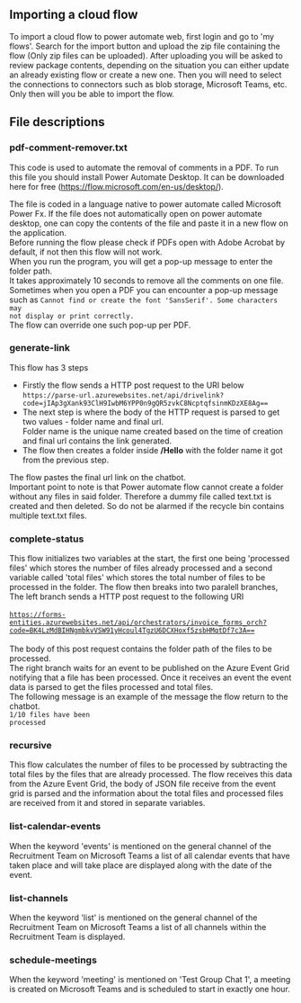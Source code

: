 ## Importing a cloud flow
To import a cloud flow to power automate web, first login and go to 'my flows'. Search for the import button and upload the zip file containing the flow (Only zip files can be uploaded). After uploading you will be asked to review package contents, depending on the situation you can either update an already existing flow or create a new one. Then you will need to select the connections to connectors such as blob storage, Microsoft Teams, etc. Only then will you be able to import the flow.

## File descriptions
### pdf-comment-remover.txt
This code is used to automate the removal of comments in a PDF.
To run this file you should install Power Automate Desktop. It can be downloaded here for free (<https://flow.microsoft.com/en-us/desktop/>). 

The file is coded in a language native to power automate called Microsoft Power Fx. 
If the file does not automatically open on power automate desktop, one can copy the contents of the file and paste it in a new flow on the application.  
Before running the flow please check if PDFs open with Adobe Acrobat by default, if not then this flow will not work. <br>
When you run the program, you will get a pop-up message to enter the folder path.<br>It takes approximately 10 seconds to remove all the comments on one file.
Sometimes when you open a PDF you can encounter a pop-up message such as
    <code>Cannot find or create the font 'SansSerif'. Some characters may not display or print correctly.</code><br>
The flow can override one such pop-up per PDF.    

### generate-link
This flow has 3 steps
<ul>
  <li>Firstly the flow sends a HTTP post request to the URI below
    <br><code>https://parse-url.azurewebsites.net/api/drivelink?code=jIAp3gXank93ClH9IwbM6YPP0n9gQR5zvkC8NcptqfsinmKDzXE8Ag==</code><br>     
    </li>
  <li>The next step is where the body of the HTTP request is parsed to get two values - folder name and final url.
     <br>Folder name is the unique name created based on the time of creation and final url contains the link generated.</li>
  <li>The flow then creates a folder inside <b>/Hello</b> with the folder name it got from the previous step. </li>
</ul>
The flow pastes the final url link on the chatbot.<br>
Important point to note is that Power automate flow cannot create a folder without any files in said folder. Therefore a dummy file called text.txt is created and then deleted.
So do not be alarmed if the recycle bin contains multiple text.txt files.

### complete-status
This flow initializes two variables at the start, the first one being 'processed files' which stores the number of files already processed and a second variable called 'total files' which stores the total number of files to be processed in the folder.
The flow then breaks into two paralell branches,
<br>The left branch sends a HTTP post request to the following URI <br><br><code>https://forms-entities.azurewebsites.net/api/orchestrators/invoice_forms_orch?code=BK4LzMdBIHNgmbkvVSW91yHcoul4TgzU6DCXHoxf5zsbHMqtDf7c3A==</code><br><br>
The body of this post request contains the folder path of the files to be processed.
<br>The right branch waits for an event to be published on the Azure Event Grid notifying that a file has been processed. Once it receives an event the event data is parsed to get the files processed and total files. <br>The following message is an example of the message the flow return to the chatbot. 
<br><code>1/10 files have been processed</code>  

### recursive
This flow calculates the number of files to be processed by subtracting the total files by the files that are already processed. The flow receives this data from the Azure Event Grid, the body of JSON file receive from the event grid is parsed and the information about the total files and processed files are received from it and stored in separate variables.

### list-calendar-events
When the keyword 'events' is mentioned on the general channel of the Recruitment Team on Microsoft Teams a list of all calendar events that have taken place and will take place are displayed along with the date of the event.

### list-channels
When the keyword 'list' is mentioned on the general channel of the Recruitment Team on Microsoft Teams a list of all channels within the Recruitment Team is displayed.

### schedule-meetings
When the keyword 'meeting' is mentioned on 'Test Group Chat 1', a meeting is created on Microsoft Teams and is scheduled to start in exactly one hour.



